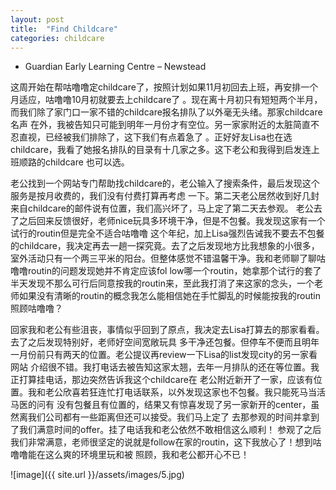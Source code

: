 ```yaml
---
layout: post
title:  "Find Childcare"
categories: childcare
---
```


*  Guardian Early Learning Centre – Newstead 

这周开始在帮咕噜噜定childcare了，按照计划如果11月初回去上班，再安排一个月适应，咕噜噜10月初就要去上childcare了
。现在离十月初只有短短两个半月，而我们除了家门口一家不错的childcare报名排队了以外毫无头绪。那家childcare名声
在外，我被告知只可能到明年一月份才有空位。另一家家附近的太脏简直不忍直视，已经被我们排除了，这下我们有点着急了
。正好好友Lisa也在选childcare，我看了她报名排队的目录有十几家之多。这下老公和我得到启发连上班顺路的childcare
也可以选。

老公找到一个网站专门帮助找childcare的，老公输入了搜索条件，最后发现这个服务是按月收费的，我们没有付费打算再考虑
一下。第二天老公居然收到好几封来自childcare的邮件说有位置，我们高兴坏了，马上定了第二天去参观。
老公去了之后回来反馈很好，老师nice玩具多环境干净，但是不包餐。我发现这家有一个试行的routin但是完全不适合咕噜噜
这个年纪，加上Lisa强烈告诫我不要去不包餐的childcare，我决定再去一趟一探究竟。去了之后发现地方比我想象的小很多，
室外活动只有一个两三平米的阳台。但整体感觉不错温馨干净。我和老师聊了聊咕噜噜routin的问题发现她并不肯定应该fol
low哪一个routin，她拿那个试行的套了半天发现不那么可行后同意按我的routin来，至此我打消了来这家的念头，一个老
师如果没有清晰的routin的概念我怎么能相信她在手忙脚乱的时候能按我的routin照顾咕噜噜？

回家我和老公有些沮丧，事情似乎回到了原点，我决定去Lisa打算去的那家看看。去了之后发现特别好，老师好空间宽敞玩具
多干净还包餐。但停车不便而且明年一月份前只有两天的位置。老公提议再review一下Lisa的list发现city的另一家看网站
介绍很不错。我打电话去被告知这家太翘，去年一月排队的还在等位置。我正打算挂电话，那边突然告诉我这个childcare在
老公附近新开了一家，应该有位置。我和老公欣喜若狂连忙打电话联系，以外发现这家也不包餐。我只能死马当活马医的问有
没有包餐且有位置的，结果又有惊喜发现了另一家新开的center，虽然离我们公司都有一些距离但还可以接受。我们马上定了
去那参观的时间并拿到了我们满意时间的offer。挂了电话我和老公依然不敢相信这么顺利！
参观了之后我们非常满意，老师很坚定的说就是follow在家的routin，这下我放心了！想到咕噜噜能在这么爽的环境里玩和被
照顾，我和老公都开心不已！

[Guardian New Stead]: https://www.guardian.edu.au/childcare-early-learning-centres/newstead-brisbane/

![image]({{ site.url }}/assets/images/5.jpg)
